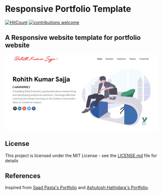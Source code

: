 # Responsive Portfolio Template

[![HitCount](http://hits.dwyl.com/rohith5955/reactPortfolio.svg)]((http://hits.dwyl.com/rohith5955/reactPortfolio))
[![contributions welcome](https://img.shields.io/badge/contributions-welcome-brightgreen.svg?style=flat)](https://github.com/dwyl/esta/issues)




## A Responsive website template for portfolio website


<p align="center"> 
  <kbd>
  	<a href="https://rohithsajja.me" target="_blank">
		<img src="images/front.PNG"></img>
	</a>
  </kbd>
</p>





## License 

This project is licensed under the MIT License - see the [LICENSE.md](./LICENSE) file for details


## References  

Inspired from [Saad Pasta's Portfolio](https://github.com/saadpasta/developerFolio) and [Ashutosh Hathidara's Portfolio](https://github.com/ashutosh1919/masterPortfolio).
